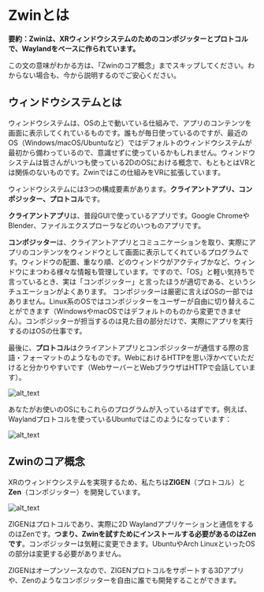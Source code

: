 # Zwinとは

**要約：Zwinは、XRウィンドウシステムのためのコンポジッターとプロトコルで、Waylandをベースに作られています。**

この文の意味がわかる方は、「Zwinのコア概念」までスキップしてください。わからない場合も、今から説明するのでご安心ください。


## ウィンドウシステムとは

ウィンドウシステムは、OSの上で動いている仕組みで、アプリのコンテンツを画面に表示してくれているものです。誰もが毎日使っているのですが、最近のOS（Windows/macOS/Ubuntuなど）ではデフォルトのウィンドウシステムが最初から備わっているので、意識せずに使っているかもしれません。ウィンドウシステムは皆さんがいつも使っている2DのOSにおける概念で、もともとはVRとは関係のないものです。Zwinではこの仕組みをVRに拡張しています。

ウィンドウシステムには3つの構成要素があります。**クライアントアプリ、コンポジッター、プロトコル**です。

**クライアントアプリ**は、普段GUIで使っているアプリです。Google ChromeやBlender、ファイルエクスプローラなどのいつものアプリです。

**コンポジッター**は、クライアントアプリとコミュニケーションを取り、実際にアプリのコンテンツをウィンドウとして画面に表示してくれているプログラムです。ウィンドウの配置、重なり順、どのウィンドウがアクティブかなど、ウィンドウにまつわる様々な情報も管理しています。ですので、「OS」と軽い気持ちで言っているとき、実は「コンポジッター」と言ったほうが適切である、というシチュエーションがよくあります。
コンポジッターは厳密に言えばOSの一部ではありません。Linux系のOSではコンポジッターをユーザーが自由に切り替えることができます（WindowsやmacOSではデフォルトのものから変更できません）。コンポジッターが担当するのは見た目の部分だけで、実際にアプリを実行するのはOSの仕事です。

最後に、**プロトコル**はクライアントアプリとコンポジッターが通信する際の言語・フォーマットのようなものです。WebにおけるHTTPを思い浮かべていただけると分かりやすいです（WebサーバーとWebブラウザはHTTPで会話しています）。


![alt_text](image1.png "image_tooltip")


あなたがお使いのOSにもこれらのプログラムが入っているはずです。例えば、Waylandプロトコルを使っているUbuntuではこのようになっています：

![alt_text](image2.png "image_tooltip")



## Zwinのコア概念

XRのウィンドウシステムを実現するため、私たちは**ZIGEN**（プロトコル）と**Zen**（コンポジッター）を開発しています。

![alt_text](image3.png "image_tooltip")

ZIGENはプロトコルであり、実際に2D Waylandアプリケーションと通信をするのはZenです。**つまり、Zwinを試すためにインストールする必要があるのはZenです**。コンポジッターは気軽に変更できます。UbuntuやArch LinuxといったOSの部分は変更する必要がありません。

ZIGENはオープンソースなので、ZIGENプロトコルをサポートする3Dアプリや、Zenのようなコンポジッターを自由に誰でも開発することができます。
